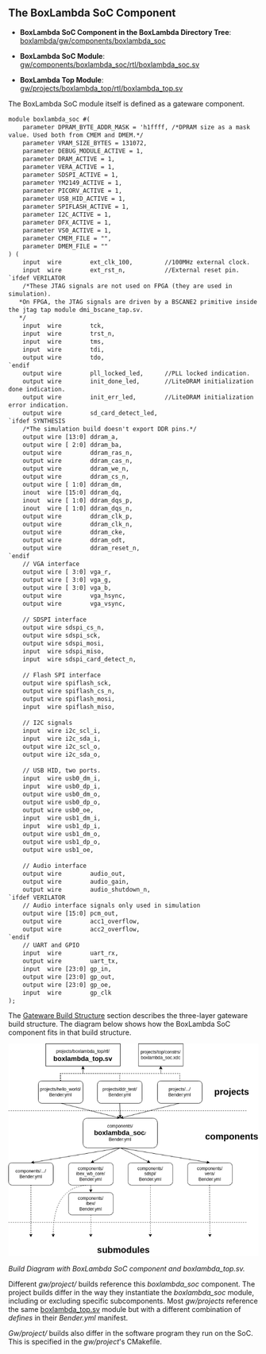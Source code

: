## The BoxLambda SoC Component

- **BoxLambda SoC Component in the BoxLambda Directory Tree**:
    [boxlambda/gw/components/boxlambda_soc](https://github.com/epsilon537/boxlambda/tree/master/gw/components/boxlambda_soc)

- **BoxLambda SoC Module**:
    [gw/components/boxlambda_soc/rtl/boxlambda_soc.sv](https://github.com/epsilon537/boxlambda/blob/master/gw/components/boxlambda_soc/rtl/boxlambda_soc.sv)

- **BoxLambda Top Module**:
    [gw/projects/boxlambda_top/rtl/boxlambda_top.sv](https://github.com/epsilon537/boxlambda/blob/master/gw/projects/boxlambda_top/rtl/boxlambda_top.sv)

The BoxLambda SoC module itself is defined as a gateware component.

```
module boxlambda_soc #(
    parameter DPRAM_BYTE_ADDR_MASK = 'h1ffff, /*DPRAM size as a mask value. Used both from CMEM and DMEM.*/
    parameter VRAM_SIZE_BYTES = 131072,
    parameter DEBUG_MODULE_ACTIVE = 1,
    parameter DRAM_ACTIVE = 1,
    parameter VERA_ACTIVE = 1,
    parameter SDSPI_ACTIVE = 1,
    parameter YM2149_ACTIVE = 1,
    parameter PICORV_ACTIVE = 1,
    parameter USB_HID_ACTIVE = 1,
    parameter SPIFLASH_ACTIVE = 1,
    parameter I2C_ACTIVE = 1,
    parameter DFX_ACTIVE = 1,
    parameter VS0_ACTIVE = 1,
    parameter CMEM_FILE = "",
    parameter DMEM_FILE = ""
) (
    input  wire        ext_clk_100,         //100MHz external clock.
    input  wire        ext_rst_n,           //External reset pin.
`ifdef VERILATOR
    /*These JTAG signals are not used on FPGA (they are used in simulation).
   *On FPGA, the JTAG signals are driven by a BSCANE2 primitive inside the jtag tap module dmi_bscane_tap.sv.
   */
    input  wire        tck,
    input  wire        trst_n,
    input  wire        tms,
    input  wire        tdi,
    output wire        tdo,
`endif
    output wire        pll_locked_led,      //PLL locked indication.
    output wire        init_done_led,       //LiteDRAM initialization done indication.
    output wire        init_err_led,        //LiteDRAM initialization error indication.
    output wire        sd_card_detect_led,
`ifdef SYNTHESIS
    /*The simulation build doesn't export DDR pins.*/
    output wire [13:0] ddram_a,
    output wire [ 2:0] ddram_ba,
    output wire        ddram_ras_n,
    output wire        ddram_cas_n,
    output wire        ddram_we_n,
    output wire        ddram_cs_n,
    output wire [ 1:0] ddram_dm,
    inout  wire [15:0] ddram_dq,
    inout  wire [ 1:0] ddram_dqs_p,
    inout  wire [ 1:0] ddram_dqs_n,
    output wire        ddram_clk_p,
    output wire        ddram_clk_n,
    output wire        ddram_cke,
    output wire        ddram_odt,
    output wire        ddram_reset_n,
`endif
    // VGA interface
    output wire [ 3:0] vga_r,
    output wire [ 3:0] vga_g,
    output wire [ 3:0] vga_b,
    output wire        vga_hsync,
    output wire        vga_vsync,

    // SDSPI interface
    output wire sdspi_cs_n,
    output wire sdspi_sck,
    output wire sdspi_mosi,
    input  wire sdspi_miso,
    input  wire sdspi_card_detect_n,

    // Flash SPI interface
    output wire spiflash_sck,
    output wire spiflash_cs_n,
    output wire spiflash_mosi,
    input  wire spiflash_miso,

    // I2C signals
    input  wire i2c_scl_i,
    input  wire i2c_sda_i,
    output wire i2c_scl_o,
    output wire i2c_sda_o,

    // USB HID, two ports.
    input  wire usb0_dm_i,
    input  wire usb0_dp_i,
    output wire usb0_dm_o,
    output wire usb0_dp_o,
    output wire usb0_oe,
    input  wire usb1_dm_i,
    input  wire usb1_dp_i,
    output wire usb1_dm_o,
    output wire usb1_dp_o,
    output wire usb1_oe,

    // Audio interface
    output wire        audio_out,
    output wire        audio_gain,
    output wire        audio_shutdown_n,
`ifdef VERILATOR
    // Audio interface signals only used in simulation
    output wire [15:0] pcm_out,
    output wire        acc1_overflow,
    output wire        acc2_overflow,
`endif
    // UART and GPIO
    input  wire        uart_rx,
    output wire        uart_tx,
    input  wire [23:0] gp_in,
    output wire [23:0] gp_out,
    output wire [23:0] gp_oe,
    input  wire        gp_clk
);
```

The [Gateware Build Structure](build_sys_gw_build_struct.md#the-gateware-build-structure) section describes the three-layer gateware build structure. The diagram below shows how the BoxLambda SoC component fits in that build structure.

![BoxLambda SoC Component Build Diagram.](assets/BoxLambda_SoC_Component_Build_Diagram.png)

*Build Diagram with BoxLambda SoC component and boxlambda_top.sv.*

Different *gw/project/* builds reference this *boxlambda_soc* component. The project builds differ in the way they instantiate the *boxlambda_soc* module, including or excluding specific subcomponents. Most *gw/projects*
 reference the same [boxlambda_top.sv](https://github.com/epsilon537/boxlambda/blob/master/gw/projects/boxlambda_top/rtl/boxlambda_top.sv) module but with a different combination of *defines* in their *Bender.yml* manifest.

*Gw/project/* builds also differ in the software program they run on the SoC. This is specified in the *gw/project*'s CMakefile.
